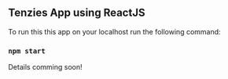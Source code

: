 ## Tenzies App using ReactJS

To run this this app on your localhost run the following command:

### `npm start`

Details comming soon!